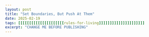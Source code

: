```yaml
---
layout: post
title: "Set Boundaries, But Push At Them"
date: 2025-02-19
tags: [[[[[[[[[[[[[[[[[[[[[rules-for-living]]]]]]]]]]]]]]]]]]]]]
excerpt: "CHANGE ME BEFORE PUBLISHING"
---
```

